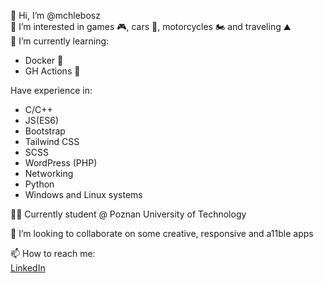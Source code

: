 👋 Hi, I’m @mchlebosz  
👀 I’m interested in games 🎮, cars 🚗, motorcycles 🏍 and traveling ⛰  
🌱 I’m currently learning:
-   Docker 🐳
-   GH Actions 🔁

Have experience in:
- C/C++
- JS(ES6)
- Bootstrap
- Tailwind CSS
- SCSS
- WordPress (PHP)
- Networking
- Python
- Windows and Linux systems

👨‍🎓 Currently student @ Poznan University of Technology  

💞️ I’m looking to collaborate on some creative, responsive and a11ble apps 

📫 How to reach me:  
[LinkedIn](https://www.linkedin.com/in/mateusz-chlebosz-65053a17a/)  
